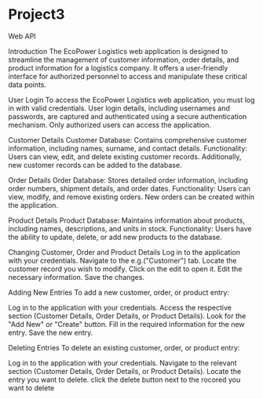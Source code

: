 # Project3
Web API 

Introduction
The EcoPower Logistics web application is designed to streamline the management of customer information, order details, and product information for a logistics company. It offers a user-friendly interface for authorized personnel to access and manipulate these critical data points.

User Login
To access the EcoPower Logistics web application, you must log in with valid credentials. User login details, including usernames and passwords, are captured and authenticated using a secure authentication mechanism. Only authorized users can access the application.

Customer Details
Customer Database: Contains comprehensive customer information, including names, surname, and contact details.
Functionality: Users can view, edit, and delete existing customer records. Additionally, new customer records can be added to the database.

Order Details
Order Database: Stores detailed order information, including order numbers, shipment details, and order dates.
Functionality: Users can view, modify, and remove existing orders. New orders can be created within the application.

Product Details
Product Database: Maintains information about products, including names, descriptions, and units in stock.
Functionality: Users have the ability to update, delete, or add new products to the database.

Changing Customer, Order and Product  Details
Log in to the application with your credentials.
Navigate to the e.g.("Customer") tab.
Locate the customer record you wish to modify.
Click on the edit to open it.
Edit the necessary information.
Save the changes.

Adding New Entries
To add a new customer, order, or product entry:

Log in to the application with your credentials.
Access the respective section (Customer Details, Order Details, or Product Details).
Look for the "Add New" or "Create" button.
Fill in the required information for the new entry.
Save the new entry.


Deleting Entries
To delete an existing customer, order, or product entry:

Log in to the application with your credentials.
Navigate to the relevant section (Customer Details, Order Details, or Product Details).
Locate the entry you want to delete.
click the delete button next to the rocored you want to delete 

